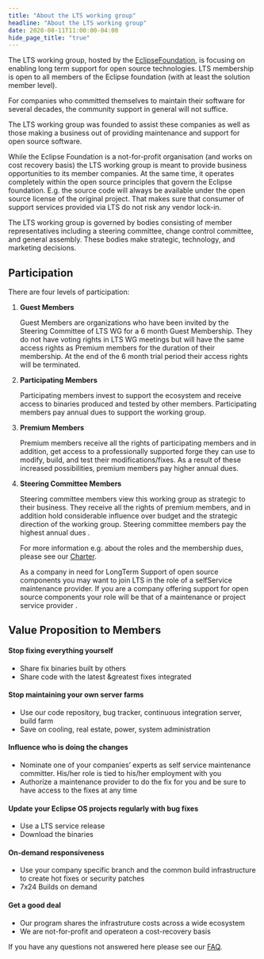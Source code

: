 ```yaml
---
title: "About the LTS working group"
headline: "About the LTS working group"
date: 2020-08-11T11:00:00-04:00
hide_page_title: "true"
---
```


The LTS working group, hosted by the [EclipseFoundation](http://www.eclipse.org/org/), is focusing on enabling long term support for open source technologies. LTS membership is open to all members of the Eclipse foundation (with at least the solution member level).

For companies who committed themselves to maintain their software for several decades, the community support in general will not suffice.

The LTS working group was founded to assist these companies as well as those making a business out of providing maintenance and support for open source software.

While the Eclipse Foundation is a not-for-profit organisation (and works on cost recovery basis) the LTS working group is meant to provide business opportunities to its member companies. At the same time, it operates completely within the open source principles that govern the Eclipse foundation. E.g. the source code will always be available under the open source license of the original project. That makes sure that consumer of support services provided via LTS do not risk any vendor lock-in.

The LTS working group is governed by bodies consisting of member representatives including a steering committee, change control committee, and general assembly. These bodies make strategic, technology, and marketing decisions.

## Participation

There are four levels of participation:

1.  **Guest Members**
    
    Guest Members are organizations who have been invited by the Steering Committee of LTS WG for a 6 month Guest Membership. They do not have voting rights in LTS WG meetings but will have the same access rights as Premium members for the duration of their membership. At the end of the 6 month trial period their access rights will be terminated.
    
2.  **Participating Members**
    
    Participating members invest to support the ecosystem and receive access to binaries produced and tested by other members. Participating members pay annual dues to support the working group.
    
3.  **Premium Members**
    
    Premium members receive all the rights of participating members and in addition, get access to a professionally supported forge they can use to modify, build, and test their modifications/fixes. As a result of these increased possibilities, premium members pay higher annual dues.
    
4.  **Steering Committee Members**
    
    Steering committee members view this working group as strategic to their business. They receive all the rights of premium members, and in addition hold considerable influence over budget and the strategic direction of the working group. Steering committee members pay the highest annual dues .
    
    For more information e.g. about the roles and the membership dues, please see our [Charter](/about/charter).
    
    As a company in need for LongTerm Support of open source components you may want to join LTS in the role of a selfService maintenance provider. If you are a company offering support for open source components your role will be that of a maintenance or project service provider .
    

## Value Proposition to Members


#### Stop fixing everything yourself

*   Share fix binaries built by others
*   Share code with the latest &greatest fixes integrated

#### Stop maintaining your own server farms

*   Use our code repository, bug tracker, continuous integration server, build farm
*   Save on cooling, real estate, power, system administration

#### Influence who is doing the changes

*   Nominate one of your companies’ experts as self service maintenance committer. His/her role is tied to his/her employment with you
*   Authorize a maintenance provider to do the fix for you and be sure to have access to the fixes at any time

#### Update your Eclipse OS projects regularly with bug fixes

*   Use a LTS service release
*   Download the binaries

#### On-demand responsiveness

*   Use your company specific branch and the common build infrastructure to create hot fixes or security patches
*   7x24 Builds on demand

#### Get a good deal

*   Our program shares the infrastruture costs across a wide ecosystem
*   We are not-for-profit and operateon a cost-recovery basis

If you have any questions not answered here please see our [FAQ](/about/faq).